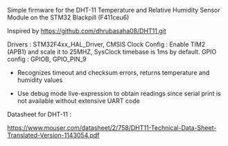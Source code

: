 Simple firmware for the DHT-11 Temperature and Relative Humidity Sensor Module on the STM32 Blackpill (F411ceu6)

Inspired by https://github.com/dhrubasaha08/DHT11.git 

Drivers : STM32F4xx_HAL_Driver, CMSIS
Clock Config : Enable TIM2 (APB1) and scale it to 25MHZ, SysClock timebase is 1ms by default. 
GPIO config : GPIOB, GPIO_PIN_9

- Recognizes timeout and checksum errors, returns temperature and humidity values

- Use debug mode live-expression to obtain readings since serial print is not available without extensive UART code

Datasheet for DHT-11 : 

https://www.mouser.com/datasheet/2/758/DHT11-Technical-Data-Sheet-Translated-Version-1143054.pdf
